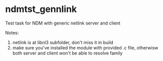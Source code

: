 # ndmtst_gennlink
Test task for NDM with generic netlink server and client

Notes:
1) netlink is at libnl3 subfolder, don't miss it in build
2) make sure you've installed the module with provided .c file, otherwisw both server and client won't be able to resolve family
